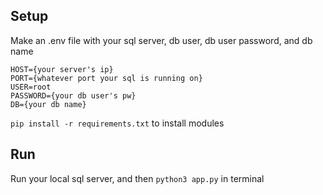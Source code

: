 ## Setup 
Make an .env file with your sql server, db user, db user password, and db name
```
HOST={your server's ip}
PORT={whatever port your sql is running on}
USER=root
PASSWORD={your db user's pw}
DB={your db name}
```

`pip install -r requirements.txt` to install modules

## Run 
Run your local sql server, and then `python3 app.py` in terminal
